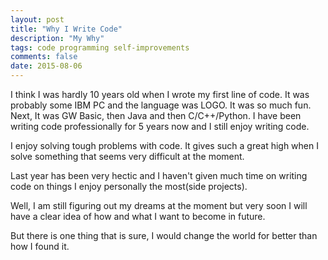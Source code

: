 ```yaml
---
layout: post
title: "Why I Write Code"
description: "My Why"
tags: code programming self-improvements
comments: false
date: 2015-08-06
---
```


I think I was hardly 10 years old when I wrote my first line of code. It was probably some IBM PC and the language was LOGO. 
It was so much fun. Next, It was GW Basic, then Java and then C/C++/Python. I have been writing code professionally for 5 years now 
and I still enjoy writing code. 

I enjoy solving tough problems with code. It gives such a great high when I solve something that seems very difficult at the moment.

Last year has been very hectic and I haven't given much time on writing code on things I enjoy personally the most(side projects).

Well, I am still figuring out my dreams at the moment but very soon I will have a clear idea of how and what I want to become in future.

But there is one thing that is sure, I would change the world for better than how I found it. 
